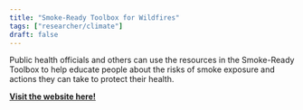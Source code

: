 ```yaml
---
title: "Smoke-Ready Toolbox for Wildfires"
tags: ["researcher/climate"]
draft: false
---
```


Public health officials and others can use the resources in the Smoke-Ready Toolbox to help educate people about the risks of smoke exposure and actions they can take to protect their health.

[**Visit the website here!**](https://www.epa.gov/air-research/smoke-ready-toolbox-wildfires)





